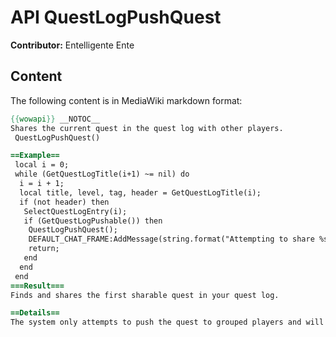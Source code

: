 # API QuestLogPushQuest

**Contributor:** Entelligente Ente

## Content

The following content is in MediaWiki markdown format:

```mediawiki
{{wowapi}} __NOTOC__
Shares the current quest in the quest log with other players.
 QuestLogPushQuest()

==Example==
 local i = 0;
 while (GetQuestLogTitle(i+1) ~= nil) do
  i = i + 1;
  local title, level, tag, header = GetQuestLogTitle(i);
  if (not header) then
   SelectQuestLogEntry(i);
   if (GetQuestLogPushable()) then
    QuestLogPushQuest();
    DEFAULT_CHAT_FRAME:AddMessage(string.format("Attempting to share %s [%d] with your group...", title, level));
    return;
   end
  end
 end
===Result===
Finds and shares the first sharable quest in your quest log.

==Details==
The system only attempts to push the quest to grouped players and will fail if a recipient does not qualify for the quest (too low level or hasn't completed prior chain-quests), currently is on the quest or has already completed it.
```